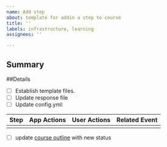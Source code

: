 ```yaml
---
name: Add step
about: template for addin a step to course
title: ''
labels: infrastructure, learning
assignees: ''

---
```


## Summary

##Details
- [ ] Establish template files.
- [ ] Update response file
- [ ] Update config.yml:  

Step|App Actions| User Actions| Related Event
-----|-----|-----|-----
| |  |

- [ ] update [course outline](https://github.com/nanoMFG/python-best-practices-v2/blob/course-outline/outline.md) with new status
